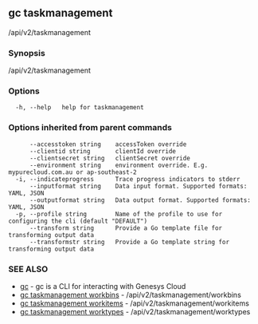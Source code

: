 ## gc taskmanagement

/api/v2/taskmanagement

### Synopsis

/api/v2/taskmanagement

### Options

```
  -h, --help   help for taskmanagement
```

### Options inherited from parent commands

```
      --accesstoken string    accessToken override
      --clientid string       clientId override
      --clientsecret string   clientSecret override
      --environment string    environment override. E.g. mypurecloud.com.au or ap-southeast-2
  -i, --indicateprogress      Trace progress indicators to stderr
      --inputformat string    Data input format. Supported formats: YAML, JSON
      --outputformat string   Data output format. Supported formats: YAML, JSON
  -p, --profile string        Name of the profile to use for configuring the cli (default "DEFAULT")
      --transform string      Provide a Go template file for transforming output data
      --transformstr string   Provide a Go template string for transforming output data
```

### SEE ALSO

* [gc](gc.html)	 - gc is a CLI for interacting with Genesys Cloud
* [gc taskmanagement workbins](gc_taskmanagement_workbins.html)	 - /api/v2/taskmanagement/workbins
* [gc taskmanagement workitems](gc_taskmanagement_workitems.html)	 - /api/v2/taskmanagement/workitems
* [gc taskmanagement worktypes](gc_taskmanagement_worktypes.html)	 - /api/v2/taskmanagement/worktypes


